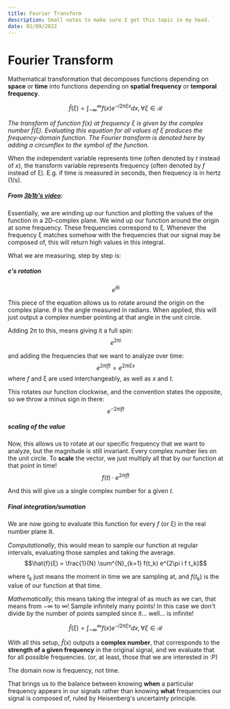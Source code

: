 ```yaml
---
title: Fourier Transform
description: Small notes to make sure I get this topic in my head.
date: 01/09/2022
---
```


# Fourier Transform

Mathematical transformation that decomposes functions depending on **space** or **time** into functions depending on **spatial frequency** or **temporal frequency**.

$$\hat{f}(ξ) = \int_{- \infty}^{\infty} f(x) e^{-i2 \pi ξ x} dx, \forall ξ \in \mathcal{R}$$

_The transform of function $f(x)$ at frequency ξ is given by the complex number $\hat{f}(ξ)$. Evaluating this equation for all values of ξ produces the frequency-domain function. The Fourier transform is denoted here by adding a circumflex to the symbol of the function._

When the independent variable represents time (often denoted by $t$ instead of $x$), the transform variable represents frequency (often denoted by $f$ instead of ξ). E.g. if time is measured in seconds, then frequency is in hertz (1/s).

##### From [3b1b's video](https://www.youtube.com/watch?v=spUNpyF58BY):

Essentially, we are winding up our function and plotting the values of the function in a 2D-complex plane. We wind up our function around the origin at some frequency. These frequencies correspond to ξ. Whenever the frequency ξ matches somehow with the frequencies that our signal may be composed of, this will return high values in this integral.

What we are measuring, step by step is:

##### $e$'s rotation

$$e^{\theta i}$$

This piece of the equation allows us to rotate around the origin on the complex plane. $\theta$ is the angle measured in radians. When applied, this will just output a complex number pointing at that angle in the unit circle.

Adding 2π to this, means giving it a full spin:
$$e^{2\pi i}$$

and adding the frequencies that we want to analyze over time:
$$e^{2\pi i f t} = e^{2\pi i ξ x}$$
where $f$ and ξ are used interchangeably, as well as $x$ and $t$.

This rotates our function clockwise, and the convention states the opposite, so we throw a minus sign in there:
$$e^{-2\pi i f t}$$

##### scaling of the value

Now, this allows us to rotate at our specific frequency that we want to analyze, but the magnitude is still invariant. Every complex number lies on the unit circle. To **scale** the vector, we just multiply all that by our function at that point in time!
$$f(t) \cdot e^{2\pi i f t}$$

And this will give us a single complex number for a given $t$.

##### Final integration/sumation

We are now going to evaluate this function for every $f$ (or ξ) in the real number plane $\mathbb{R}$.

_Computationally_, this would mean to sample our function at regular intervals, evaluating those samples and taking the average.
$$\hat{f}(ξ) = \frac{1}{N} \sum^{N}_{k=1} f(t_k) e^{2\pi i f t_k}$$

where $t_k$ just means the moment in time we are sampling at, and $f(t_k)$ is the value of our function at that time.

_Mathematically_, this means taking the integral of as much as we can, that means from $-\infty$ to $\infty$! Sample infinitely many points! In this case we don't divide by the number of points sampled since it... well... is infinite!

$$\hat{f}(ξ) = \int_{- \infty}^{\infty} f(x) e^{-i2 \pi ξ x} dx, \forall ξ \in \mathcal{R}$$

With all this setup, $\hat{f}(x)$ outputs a **complex number**, that corresponds to the **strength of a given frequency** in the original signal, and we evaluate that for all possible frequencies. (or, at least, those that we are interested in :P)

The domain now is frequency, not time.

That brings us to the balance between knowing **when** a particular frequency appears in our signals rather than knowing **what** frequencies our signal is composed of, ruled by Heisenberg's uncertainty principle.
